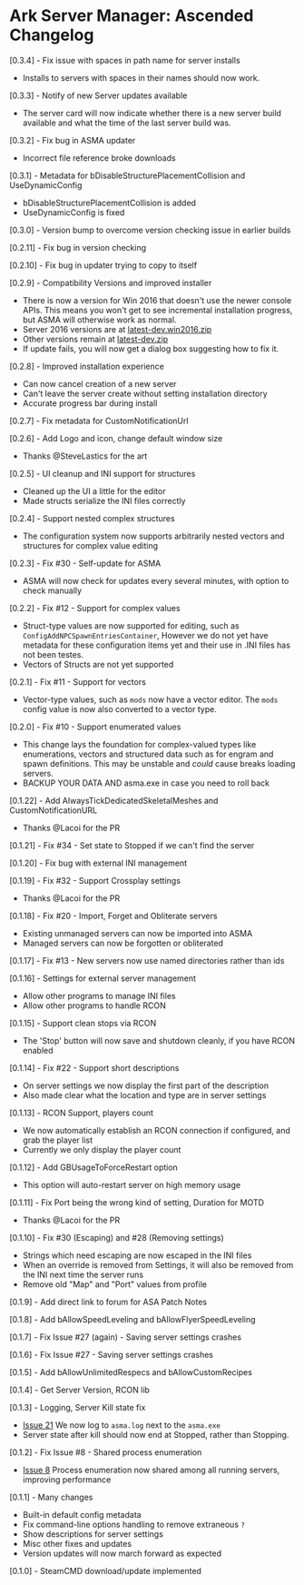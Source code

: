 # Ark Server Manager: Ascended Changelog

[0.3.4] - Fix issue with spaces in path name for server installs
* Installs to servers with spaces in their names should now work.

[0.3.3] - Notify of new Server updates available
* The server card will now indicate whether there is a new server build available and
  what the time of the last server build was.

[0.3.2] - Fix bug in ASMA updater
* Incorrect file reference broke downloads

[0.3.1] - Metadata for bDisableStructurePlacementCollision and UseDynamicConfig
* bDisableStructurePlacementCollision is added
* UseDynamicConfig is fixed

[0.3.0] - Version bump to overcome version checking issue in earlier builds

[0.2.11] - Fix bug in version checking

[0.2.10] - Fix bug in updater trying to copy to itself

[0.2.9] - Compatibility Versions and improved installer
* There is now a version for Win 2016 that doesn't use the newer console APIs.  This means
  you won't get to see incremental installation progress, but ASMA will otherwise work as
  normal.
* Server 2016 versions are at [latest-dev.win2016.zip](https://arkservermanager.s3.us-west-2.amazonaws.com/asma/release/latest-dev.win2016.zip)
* Other versions remain at [latest-dev.zip](https://arkservermanager.s3.us-west-2.amazonaws.com/asma/release/latest-devzip)
* If update fails, you will now get a dialog box suggesting how to fix it.

[0.2.8] - Improved installation experience
* Can now cancel creation of a new server
* Can't leave the server create without setting installation directory
* Accurate progress bar during install

[0.2.7] - Fix metadata for CustomNotificationUrl

[0.2.6] - Add Logo and icon, change default window size
* Thanks @SteveLastics for the art

[0.2.5] - UI cleanup and INI support for structures
* Cleaned up the UI a little for the editor
* Made structs serialize the INI files correctly

[0.2.4] - Support nested complex structures
* The configuration system now supports arbitrarily nested vectors and structures
  for complex value editing

[0.2.3] - Fix #30 - Self-update for ASMA
* ASMA will now check for updates every several minutes, with option to check manually

[0.2.2] - Fix #12 - Support for complex values
* Struct-type values are now supported for editing, such as `ConfigAddNPCSpawnEntriesContainer`, However
  we do not yet have metadata for these configuration items yet and their use in .INI files has not been testes.
* Vectors of Structs are not yet supported

[0.2.1] - Fix #11 - Support for vectors
* Vector-type values, such as `mods` now have a vector editor.  The `mods` config value
  is now also converted to a vector type.

[0.2.0] - Fix #10 - Support enumerated values
* This change lays the foundation for complex-valued types like enumerations,
  vectors and structured data such as for engram and spawn definitions.  This may
  be unstable and *could* cause breaks loading servers.
* BACKUP YOUR DATA AND asma.exe in case you need to roll back

[0.1.22] - Add AlwaysTickDedicatedSkeletalMeshes and CustomNotificationURL
* Thanks @Lacoi for the PR

[0.1.21] - Fix #34 - Set state to Stopped if we can't find the server

[0.1.20] - Fix bug with external INI management

[0.1.19] - Fix #32 - Support Crossplay settings
* Thanks @Lacoi for the PR

[0.1.18] - Fix #20 - Import, Forget and Obliterate servers
* Existing unmanaged servers can now be imported into ASMA
* Managed servers can now be forgotten or obliterated

[0.1.17] - Fix #13 - New servers now use named directories rather than ids

[0.1.16] - Settings for external server management
* Allow other programs to manage INI files
* Allow other programs to handle RCON

[0.1.15] - Support clean stops via RCON
* The 'Stop' button will now save and shutdown cleanly, if you have RCON enabled

[0.1.14] - Fix #22 - Support short descriptions
* On server settings we now display the first part of the description
* Also made clear what the location and type are in server settings

[0.1.13] - RCON Support, players count
* We now automatically establish an RCON connection if configured, and grab the player list
* Currently we only display the player count

[0.1.12] - Add GBUsageToForceRestart option 
* This option will auto-restart server on high memory usage

[0.1.11] - Fix Port being the wrong kind of setting, Duration for MOTD
* Thanks @Lacoi for the PR

[0.1.10] - Fix #30 (Escaping) and #28 (Removing settings)
* Strings which need escaping are now escaped in the INI files
* When an override is removed from Settings, it will also be removed from the INI next time the server runs
* Remove old "Map" and "Port" values from profile

[0.1.9] - Add direct link to forum for ASA Patch Notes

[0.1.8] - Add bAllowSpeedLeveling and bAllowFlyerSpeedLeveling

[0.1.7] - Fix Issue #27 (again) - Saving server settings crashes

[0.1.6] - Fix Issue #27 - Saving server settings crashes

[0.1.5] - Add bAllowUnlimitedRespecs and bAllowCustomRecipes

[0.1.4] - Get Server Version, RCON lib

[0.1.3] - Logging, Server Kill state fix
* [Issue 21](https://github.com/ChronosWS/asma/issues/21) We now log to `asma.log` next to the `asma.exe`
* Server state after kill should now end at Stopped, rather than Stopping.

[0.1.2] - Fix Issue #8 - Shared process enumeration
* [Issue 8](https://github.com/ChronosWS/asma/issues/8) Process enumeration now shared among all running servers, improving performance

[0.1.1] - Many changes
* Built-in default config metadata
* Fix command-line options handling to remove extraneous `?`
* Show descriptions for server settings
* Misc other fixes and updates
* Version updates will now march forward as expected

[0.1.0] - SteamCMD download/update implemented